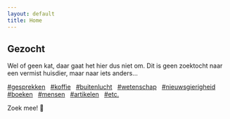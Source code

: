 ```yaml
---
layout: default
title: Home
---
```


<section>
<h1>Gezocht</h1>
<p>Wel of geen kat, daar gaat het hier dus niet om. Dit is geen zoektocht naar een vermist huisdier, maar naar <span class="nowrap">iets&nbsp;anders<span class="dots">...</span></span></p>

<p>
  <a href="#"><span class="hashtag">#</span>gesprekken</a>&nbsp;&nbsp; <a href="#"><span class="hashtag">#</span>koffie</a>&nbsp;&nbsp; <a href="#"><span class="hashtag">#</span>buitenlucht</a>&nbsp;&nbsp; <a href="#"><span class="hashtag">#</span>wetenschap</a>&nbsp;&nbsp; <a href="#"><span class="hashtag">#</span>nieuwsgierigheid</a>&nbsp;&nbsp; <a href="#"><span class="hashtag">#</span>boeken</a>&nbsp;&nbsp; <a href="#"><span class="hashtag">#</span>mensen</a>&nbsp;&nbsp; <a href="#"><span class="hashtag">#</span>artikelen</a>&nbsp;&nbsp; <a href="#"><span class="hashtag">#</span>etc.</a> 
  </p>

<p>Zoek mee!&nbsp;<span class="noshadow">&#129488;</span></p>
</section>

<div class="bottom">
  <div class="main-cat"></div>
  <div class="little-cat">
    <img src="{{ '/assets/images/little-cat.svg' | relative_url }}" alt="">
  </div> 
</div>

